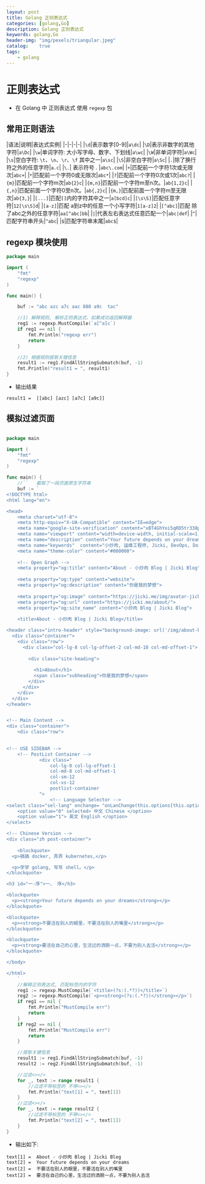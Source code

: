 ```yaml
---
layout: post
title: Golang 正则表达式
categories: [golang,Go]
description: Golang 正则表达式
keywords: golang,Go
header-img: "img/pexels/triangular.jpeg"
catalog:    true
tags:
    - golang
---
```


# 正则表达式

* 在 Golang 中 正则表达式 使用 `regexp` 包



## 常用正则语法

|语法|说明|表达式实例|
|-|-|-|-|
|`\d`|表示数字[0-9]|`a\dc`|
|`\D`|表示非数字的其他字符|`a\Dc`|
|`\w`|单词字符: 大小写字母、数字、下划线|`a\wc`|
|`\W`|非单词字符|`a\Wc`|
|`\s`|空白字符: `\t`、`\n`、`\r`、`\f` 其中之一|`a\sc`|
|`\S`|非空白字符|`a\Sc`|
|`.`|除了换行符之外的任意字符|`a.c`|
|`\.`| 表示符号 . |`abc\.com`|
|`+`|匹配前一个字符1次或无限次|`abc+`|
|`*`|匹配前一个字符0或无限次|`abc*`|
|`?`|匹配前一个字符0次或1次|`abc?`|
|`{m}`|匹配前一个字符m次|`ab{2}c`|
|`{m,n}`|匹配前一个字符m至n次。|`ab{1,2}c`|
|`{,n}`|匹配前面一个字符0至n次。|`ab{,2}c`|
|`{m,}`|匹配前面一个字符m至无限次|`ab{3,}`|
|`[...]`|匹配`[]`内的字符其中之一|`a[bcd]c`|
|`[\s\S]`|匹配任意字符|`12[\s\S]d`|
|`[a-z]`|匹配 a到z中的任意一个小写字符|`1[a-z]2`|
|`[^abc]`|匹配 除了abc之外的任意字符|`aa[^abc]bb`|
|`|`|代表左右表达式任意匹配一个|`abc|def`|
|`^`|匹配字符串开头|`^abc`|
|`$`|匹配字符串末尾|`abc$`|


## regexp 模块使用


```go
package main

import (
	"fmt"
	"regexp"
)

func main() {

	buf := "abc azc a7c aac 888 a9c  tac"

	//1) 解释规则, 解析正则表达式，如果成功返回解释器
	reg1 := regexp.MustCompile(`a[^a]c`)
	if reg1 == nil {
		fmt.Println("regexp err")
		return
	}

	//2) 根据规则提取关键信息
	result1 := reg1.FindAllStringSubmatch(buf, -1)
	fmt.Println("result1 = ", result1)
}
```

* 输出结果


```
result1 =  [[abc] [azc] [a7c] [a9c]]
```



## 模拟过滤页面


```go

package main

import (
	"fmt"
	"regexp"
)

func main() {
	//``   截取了一段页面原生字符串
	buf := `
<!DOCTYPE html>
<html lang="en">

<head>
    <meta charset="utf-8">
    <meta http-equiv="X-UA-Compatible" content="IE=edge">
    <meta name="google-site-verification" content="xBT4GhYoi5qRD5tr338pgPM5OWHHIDR6mNg1a3euekI" />
    <meta name="viewport" content="width=device-width, initial-scale=1, viewport-fit=cover">
    <meta name="description" content="Your future depends on your dreams">
    <meta name="keywords"  content="小炒肉, 运维工程师, Jicki, DevOps, Docker, Kubernetes">
    <meta name="theme-color" content="#000000">
    
    <!-- Open Graph -->
    <meta property="og:title" content="About - 小炒肉 Blog | Jicki Blog">
    
    <meta property="og:type" content="website">
    <meta property="og:description" content="你是我的梦想">
    
    <meta property="og:image" content="https://jicki.me/img/avatar-jicki.png">
    <meta property="og:url" content="https://jicki.me/about/">
    <meta property="og:site_name" content="小炒肉 Blog | Jicki Blog">
    
    <title>About - 小炒肉 Blog | Jicki Blog</title>

<header class="intro-header" style="background-image: url('/img/about-bg.jpg')">
  <div class="container">
    <div class="row">
      <div class="col-lg-8 col-lg-offset-2 col-md-10 col-md-offset-1">
        
        <div class="site-heading">
        
          <h1>About</h1>
          <span class="subheading">你是我的梦想</span>
        </div>
      </div>
    </div>
  </div>
</header>


<!-- Main Content -->
<div class="container">
	<div class="row">
        

<!-- USE SIDEBAR -->
    <!-- PostList Container -->
    		<div class="
                col-lg-8 col-lg-offset-1
                col-md-8 col-md-offset-1
                col-sm-12
                col-xs-12
                postlist-container
            ">
    			<!-- Language Selector -->
<select class="sel-lang" onchange= "onLanChange(this.options[this.options.selectedIndex].value)">
    <option value="0" selected> 中文 Chinese </option>
    <option value="1"> 英文 English </option>
</select>

<!-- Chinese Version -->
<div class="zh post-container">
    
    <blockquote>
  <p>搞搞 docker, 弄弄 kubernetes,</p>

  <p>学学 golang, 写写 shell。</p>
</blockquote>

<h3 id="一-序">一、 序</h3>

<blockquote>
  <p><strong>Your future depends on your dreams</strong></p>
</blockquote>

<blockquote>
  <p><strong>不要活在别人的眼里，不要活在别人的嘴里</strong></p>
</blockquote>

<blockquote>
  <p><strong>要活在自己的心里，生活过的洒脱一点，不要为别人去活</strong></p>
</blockquote>

</body>

</html>
    `
	//解释正则表达式, 匹配标签内的字符
	reg1 := regexp.MustCompile(`<title>(?s:(.*?))</title>`)
	reg2 := regexp.MustCompile(`<p><strong>(?s:(.*?))</strong></p>`)
	if reg1 == nil {
		fmt.Println("MustCompile err")
		return
	}
	if reg2 == nil {
		fmt.Println("MustCompile err")
		return
	}

	//提取关键信息
	result1 := reg1.FindAllStringSubmatch(buf, -1)
	result2 := reg2.FindAllStringSubmatch(buf, -1)

	//过滤<></>
	for _, text := range result1 {
		//过滤不带标签的 不带<></>
		fmt.Println("text[1] = ", text[1])
	}
	//过滤<></>
	for _, text := range result2 {
		//过滤不带标签的 不带<></>
		fmt.Println("text[2] = ", text[1])
	}
}

```

* 输出如下:

```
text[1] =  About - 小炒肉 Blog | Jicki Blog
text[2] =  Your future depends on your dreams
text[2] =  不要活在别人的眼里，不要活在别人的嘴里
text[2] =  要活在自己的心里，生活过的洒脱一点，不要为别人去活

```
